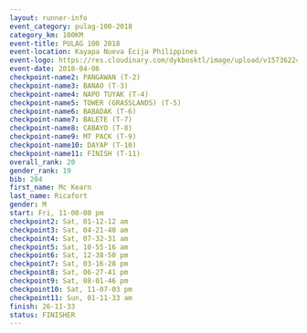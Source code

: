 ```yaml
---
layout: runner-info 
event_category: pulag-100-2018 
category_km: 100KM 
event-title: PULAG 100 2018 
event-location: Kayapa Nueva Ecija Philippines 
event-logo: https://res.cloudinary.com/dykbosktl/image/upload/v1573622467/Logo/logo-p1_tnutwz.jpg 
event-date: 2018-04-06 
checkpoint-name2: PANGAWAN (T-2) 
checkpoint-name3: BANAO (T-3) 
checkpoint-name4: NAPO TUYAK (T-4) 
checkpoint-name5: TOWER (GRASSLANDS) (T-5) 
checkpoint-name6: BABADAK (T-6) 
checkpoint-name7: BALETE (T-7) 
checkpoint-name8: CABAYO (T-8) 
checkpoint-name9: MT PACK (T-9) 
checkpoint-name10: DAYAP (T-10) 
checkpoint-name11: FINISH (T-11) 
overall_rank: 20
gender_rank: 19
bib: 204
first_name: Mc Kearn
last_name: Ricafort
gender: M
start: Fri, 11-00-00 pm
checkpoint2: Sat, 01-12-12 am
checkpoint3: Sat, 04-21-40 am
checkpoint4: Sat, 07-32-31 am
checkpoint5: Sat, 10-55-16 am
checkpoint6: Sat, 12-38-50 pm
checkpoint7: Sat, 03-16-28 pm
checkpoint8: Sat, 06-27-41 pm
checkpoint9: Sat, 08-01-46 pm
checkpoint10: Sat, 11-07-03 pm
checkpoint11: Sun, 01-11-33 am
finish: 26-11-33
status: FINISHER
---
```

